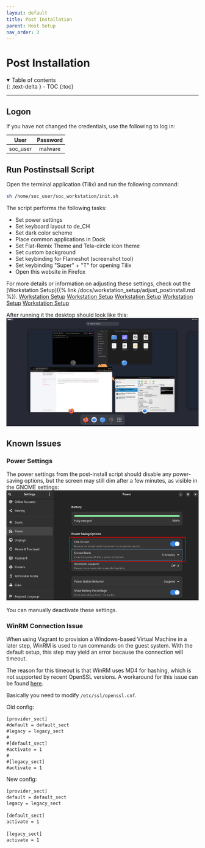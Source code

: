 ```yaml
---
layout: default
title: Post Installation
parent: Host Setup
nav_order: 3
---
```


# Post Installation

<details open markdown="block">
  <summary>
    Table of contents
  </summary>
  {: .text-delta }
- TOC
{:toc}
</details>

---

## Logon

If you have not changed the credentials, use the following to log in:

| User | Password |
|:-----:|:-----:|
| soc_user | malware |

## Run Postinstsall Script

Open the terminal application (Tilix) and run the following command:

``` bash
sh /home/soc_user/soc_workstation/init.sh
```

The script performs the following tasks:

* Set power settings
* Set keyboard layout to de_CH
* Set dark color scheme
* Place common applications in Dock
* Set Flat-Remix Theme and Tela-circle icon theme
* Set custom background
* Set keybinding for Flameshot (screenshot tool)
* Set keybinding "Super" + "T" for opening Tilix
* Open this website in Firefox

For more details or information on adjusting these settings, check out the [Workstation Setup]({% link /docs/workstation_setup/adjust_postinstall.md %}).
[Workstation Setup](/docs/workstation_setup/adjust_postinstall.md)
[Workstation Setup](../workstation_setup/adjust_postinstall.md)
[Workstation Setup](/docs/workstation_setup/adjust_postinstall)
[Workstation Setup](../workstation_setup/adjust_postinstall)
[Workstation Setup](adjust_postinstall)

After running it the desktop should look like this:
![Desktop Overview](../../assets/images/Desktop.png)

## Known Issues

### Power Settings

The power settings from the post-install script should disable any power-saving options, but the screen may still dim after a few minutes, as visible in the GNOME settings:
![Power Settings](../../assets/images/Powersettings.png)

You can manually deactivate these settings.

### WinRM Connection Issue

When using Vagrant to provision a Windows-based Virtual Machine in a later step, WinRM is used to run commands on the guest system. With the default setup, this step may yield an error because the connection will timeout.

The reason for this timeout is that WinRM uses MD4 for hashing, which is not supported by recent OpenSSL versions. A workaround for this issue can be found [here](https://github.com/hashicorp/vagrant/issues/13076#issuecomment-1439388860).

Basically you need to modify `/etc/ssl/openssl.cnf`.

Old config:

```shell
[provider_sect]
#default = default_sect
#legacy = legacy_sect
#
#[default_sect]
#activate = 1
#
#[legacy_sect]
#activate = 1
```

New config:

```shell
[provider_sect]
default = default_sect
legacy = legacy_sect

[default_sect]
activate = 1

[legacy_sect]
activate = 1
```
